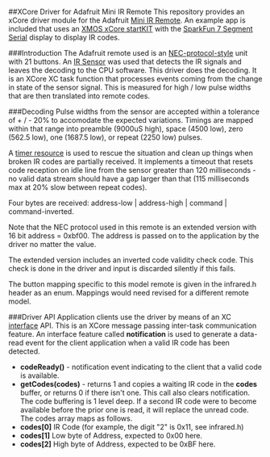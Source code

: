 ##XCore Driver for Adafruit Mini IR Remote
This repository provides an xCore driver module for the Adafruit [Mini IR Remote](http://www.adafruit.com/products/389).  An example app is included that uses an [XMOS xCore startKIT](http://www.xmos.com/startkit) with the [SparkFun 7 Segment Serial](https://github.com/teachop/xcore_seven_seg) display to display IR codes.

###Introduction
The Adafruit remote used is an [NEC-protocol-style](http://techdocs.altium.com/display/ADRR/NEC+Infrared+Transmission+Protocol) unit with 21 buttons.  An [IR Sensor](https://www.adafruit.com/products/157) was used that detects the IR signals and leaves the decoding to the CPU software.  This driver does the decoding.  It is an XCore XC task function that processes events coming from the change in state of the sensor signal.  This is measured for high / low pulse widths that are then translated into remote codes.

###Decoding
Pulse widths from the sensor are accepted within a tolerance of + / - 20% to accomodate the expected variations.  Timings are mapped within that range into preamble (9000uS high), space (4500 low), zero (562.5 low), one (1687.5 low), or repeat (2250 low) pulses.

A [timer resource](https://www.xmos.com/node/17091?page=3) is used to rescue the situation and clean up things when broken IR codes are partially received.  It implements a timeout that resets code reception on idle line from the sensor greater than 120 milliseconds - no valid data stream should have a gap larger than that (115 milliseconds max at 20% slow between repeat codes).

Four bytes are received:  address-low | address-high | command | command-inverted.

Note that the NEC protocol used in this remote is an extended version with 16 bit address = 0xbf00.  The address is passed on to the application by the driver no matter the value.

The extended version includes an inverted code validity check code.  This check is done in the driver and input is discarded silently if this fails.

The button mapping specific to this model remote is given in the infrared.h header as an enum.  Mappings would need revised for a different remote model.

###Driver API
Application clients use the driver by means of an XC [interface](https://www.xmos.com/support/documentation/xtools?subcategory=Programming%20in%20C%20and%20XC&component=app_interfaces_example) API.  This is an XCore message passing inter-task communication feature.  An interface feature called **notification** is used to generate a data-read event for the client application when a valid IR code has been detected.
- **codeReady()** - notification event indicating to the client that a valid code is available.
- **getCodes(codes)** - returns 1 and copies a waiting IR code in the **codes** buffer, or returns 0 if there isn't one.  This call also clears notification.  The code buffering is 1 level deep.  If a second IR code were to become available before the prior one is read, it will replace the unread code.  The codes array maps as follows.
- **codes[0]** IR Code (for example, the digit "2" is 0x11, see infrared.h)
- **codes[1]** Low byte of Address, expected to 0x00 here.
- **codes[2]** High byte of Address, expected to be 0xBF here.

